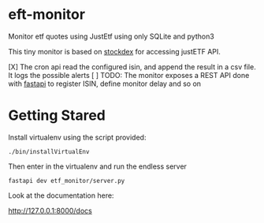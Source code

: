 # eft-monitor
Monitor etf quotes using JustEtf using only SQLite and python3

This tiny monitor is based on [stockdex](https://github.com/ahnazary/stockdex) for accessing justETF API.

[X] The cron api read the configured isin, and append the result in a csv file. It logs the possible alerts
[ ] TODO: The monitor exposes a REST API done with [fastapi](https://fastapi.tiangolo.com) to register ISIN, define monitor delay and so on

# Getting Stared

Install virtualenv using the script provided:

    ./bin/installVirtualEnv

 Then enter in the virtualenv and run the endless server

    fastapi dev etf_monitor/server.py

Look at the documentation here:

http://127.0.0.1:8000/docs  